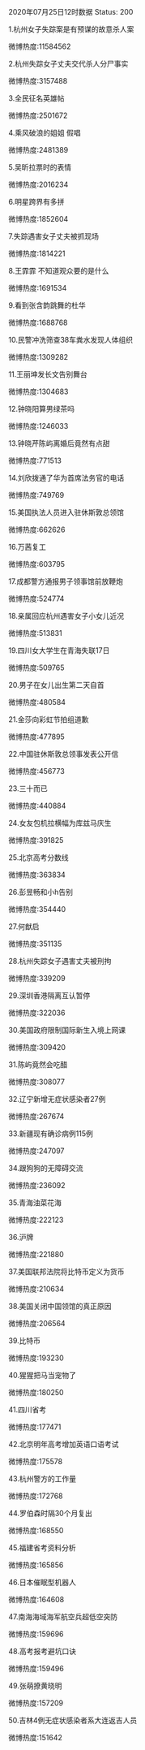 2020年07月25日12时数据
Status: 200

1.杭州女子失踪案是有预谋的故意杀人案

微博热度:11584562

2.杭州失踪女子丈夫交代杀人分尸事实

微博热度:3157488

3.全民征名英雄帖

微博热度:2501672

4.乘风破浪的姐姐 假唱

微博热度:2481389

5.吴昕拉票时的表情

微博热度:2016234

6.明星跨界有多拼

微博热度:1852604

7.失踪遇害女子丈夫被抓现场

微博热度:1814221

8.王霏霏 不知道观众要的是什么

微博热度:1691534

9.看到张含韵跳舞的杜华

微博热度:1688768

10.民警冲洗筛查38车粪水发现人体组织

微博热度:1309282

11.王丽坤发长文告别舞台

微博热度:1304683

12.钟晓阳算男绿茶吗

微博热度:1246033

13.钟晓芹陈屿离婚后竟然有点甜

微博热度:771513

14.刘欣拨通了华为首席法务官的电话

微博热度:749769

15.美国执法人员进入驻休斯敦总领馆

微博热度:662626

16.万茜复工

微博热度:603795

17.成都警方通报男子领事馆前放鞭炮

微博热度:524774

18.亲属回应杭州遇害女子小女儿近况

微博热度:513831

19.四川女大学生在青海失联17日

微博热度:509765

20.男子在女儿出生第二天自首

微博热度:480584

21.金莎向彩虹节拍组道歉

微博热度:477895

22.中国驻休斯敦总领事发表公开信

微博热度:456773

23.三十而已

微博热度:440884

24.女友包机拉横幅为库兹马庆生

微博热度:391825

25.北京高考分数线

微博热度:363834

26.彭昱畅和小h告别

微博热度:354440

27.何猷启

微博热度:351135

28.杭州失踪女子遇害丈夫被刑拘

微博热度:339209

29.深圳香港隔离互认暂停

微博热度:322036

30.美国政府限制国际新生入境上网课

微博热度:309420

31.陈屿竟然会吃醋

微博热度:308077

32.辽宁新增无症状感染者27例

微博热度:267674

33.新疆现有确诊病例115例

微博热度:247097

34.跟狗狗的无障碍交流

微博热度:236092

35.青海油菜花海

微博热度:222123

36.沪牌

微博热度:221880

37.美国联邦法院将比特币定义为货币

微博热度:210634

38.美国关闭中国领馆的真正原因

微博热度:206564

39.比特币

微博热度:193230

40.猩猩把马当宠物了

微博热度:180250

41.四川省考

微博热度:177471

42.北京明年高考增加英语口语考试

微博热度:175578

43.杭州警方的工作量

微博热度:172768

44.罗伯森时隔30个月复出

微博热度:168550

45.福建省考资料分析

微博热度:165856

46.日本催眠型机器人

微博热度:164608

47.南海海域海军航空兵超低空突防

微博热度:159696

48.高考报考避坑口诀

微博热度:159496

49.张萌撩黄晓明

微博热度:157209

50.吉林4例无症状感染者系大连返吉人员

微博热度:151642

